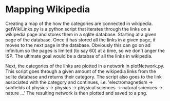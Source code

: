 # Mapping Wikipedia

Creating a map of the how the categories are connected in wikipedia.
getWikiLinks.py is a python script that iterates through the links on a wikipedia page and stores them in a sqlite database. Starting at a given page of the database.
Once it has stored all the links in a given page, it moves to the next page in the database. Obviously this can go on ad infinitum so the pages is limited (to say 60) at a time, so we don't anger the ISP. The ultimate goal would be a databse of all the links in wikipedia.

Next, the categories of the links are plotted in a network in plotNetwork.py. This script goes through a given amount of the wikipedia links from the sqlite database and returns their category. The script also goes to the link associated with the category and continues, i.e. 'electromagnetism -> subfields of physics -> physics -> physical sciences -> natural sciences -> nature ...'
The resulting network is then plotted and saved to a png.
